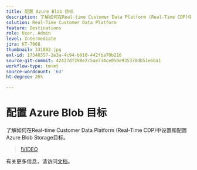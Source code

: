 ```yaml
---
title: 配置 Azure Blob 目标
description: 了解如何在Real-time Customer Data Platform (Real-Time CDP)中设置和配置Azure Blob Storage目标。
solution: Real-Time Customer Data Platform
feature: Destinations
role: User, Admin
level: Intermediate
jira: KT-7068
thumbnail: 331082.jpg
exl-id: 17340357-2e3a-4c94-b010-442fba70b216
source-git-commit: 42427df298e2c5ae734ce050e935378db51e66a1
workflow-type: tm+mt
source-wordcount: '63'
ht-degree: 26%

---
```


# 配置 Azure Blob 目标

了解如何在Real-time Customer Data Platform (Real-Time CDP)中设置和配置Azure Blob Storage目标。

>[!VIDEO](https://video.tv.adobe.com/v/331082/?quality=12&learn=on)

有关更多信息，请访问[文档](https://experienceleague.adobe.com/docs/experience-platform/destinations/catalog/cloud-storage/azure-blob.html)。
